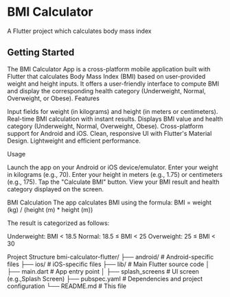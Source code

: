 # BMI Calculator

A Flutter project which calculates body mass index

## Getting Started

The BMI Calculator App is a cross-platform mobile application built with Flutter that calculates Body Mass Index (BMI) based on user-provided weight and height inputs. It offers a user-friendly interface to compute BMI and display the corresponding health category (Underweight, Normal, Overweight, or Obese).
Features

Input fields for weight (in kilograms) and height (in meters or centimeters).
Real-time BMI calculation with instant results.
Displays BMI value and health category (Underweight, Normal, Overweight, Obese).
Cross-platform support for Android and iOS.
Clean, responsive UI with Flutter's Material Design.
Lightweight and efficient performance.

Usage

Launch the app on your Android or iOS device/emulator.
Enter your weight in kilograms (e.g., 70).
Enter your height in meters (e.g., 1.75) or centimeters (e.g., 175).
Tap the "Calculate BMI" button.
View your BMI result and health category displayed on the screen.

BMI Calculation
The app calculates BMI using the formula:
BMI = weight (kg) / (height (m) * height (m))

The result is categorized as follows:

Underweight: BMI < 18.5
Normal: 18.5 ≤ BMI < 25
Overweight: 25 ≤ BMI < 30

Project Structure
bmi-calculator-flutter/
├── android/                # Android-specific files
├── ios/                    # iOS-specific files
├── lib/                    # Main Flutter source code
│   ├── main.dart           # App entry point
│   ├── splash_screens            # UI screen (e.g.,Splash Screen)
├── pubspec.yaml            # Dependencies and project configuration
└── README.md               # This file


